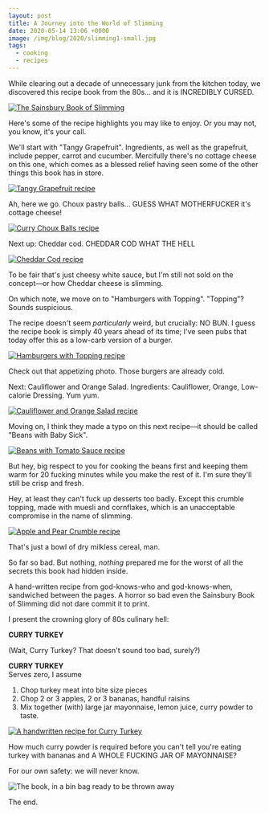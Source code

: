```yaml
---
layout: post
title: A Journey into the World of Slimming
date: 2020-05-14 13:06 +0000
image: /img/blog/2020/slimming1-small.jpg
tags:
  - cooking
  - recipes
---
```


While clearing out a decade of unnecessary junk from the kitchen today, we discovered this recipe book from the 80s... and it is INCREDIBLY CURSED.

<a href="/img/blog/2020/slimming1.jpg"><img src="/img/blog/2020/slimming1.jpg" alt="The Sainsbury Book of Slimming" class="center" style="max-height: 500px;" /></a>

Here's some of the recipe highlights you may like to enjoy. Or you may not, you know, it's your call.

We'll start with "Tangy Grapefruit". Ingredients, as well as the grapefruit, include pepper, carrot and cucumber. Mercifully there's no cottage cheese on this one, which comes as a blessed relief having seen some of the other things this book has in store.

<a href="/img/blog/2020/slimming2.jpg"><img src="/img/blog/2020/slimming2.jpg" alt="Tangy Grapefruit recipe" class="center" style="max-height: 500px;" /></a>

Ah, here we go. Choux pastry balls... GUESS WHAT MOTHERFUCKER it's cottage cheese!

<a href="/img/blog/2020/slimming3.jpg"><img src="/img/blog/2020/slimming3.jpg" alt="Curry Choux Balls recipe" class="center" style="max-height: 500px;" /></a>

Next up: Cheddar cod. CHEDDAR COD WHAT THE HELL

<a href="/img/blog/2020/slimming4.jpg"><img src="/img/blog/2020/slimming4.jpg" alt="Cheddar Cod recipe" class="center" style="max-height: 500px;" /></a>

To be fair that's just cheesy white sauce, but I'm still not sold on the concept&mdash;or how Cheddar cheese is slimming.

On which note, we move on to "Hamburgers with Topping". "Topping"? Sounds suspicious.

The recipe doesn't seem *particularly* weird, but crucially: NO BUN. I guess the recipe book is simply 40 years ahead of its time; I've seen pubs that today offer this as a low-carb version of a burger.

<a href="/img/blog/2020/slimming5.jpg"><img src="/img/blog/2020/slimming5.jpg" alt="Hamburgers with Topping recipe" class="center" style="max-height: 500px;" /></a>

Check out that appetizing photo. Those burgers are already cold.

Next: Cauliflower and Orange Salad. Ingredients: Cauliflower, Orange, Low-calorie Dressing. Yum yum.

<a href="/img/blog/2020/slimming6.jpg"><img src="/img/blog/2020/slimming6.jpg" alt="Cauliflower and Orange Salad recipe" class="center" style="max-height: 500px;" /></a>

Moving on, I think they made a typo on this next recipe&mdash;it should be called "Beans with Baby Sick".

<a href="/img/blog/2020/slimming7.jpg"><img src="/img/blog/2020/slimming7.jpg" alt="Beans with Tomato Sauce recipe" class="center" style="max-height: 500px;" /></a>

But hey, big respect to you for cooking the beans first and keeping them warm for 20 fucking minutes while you make the rest of it. I'm sure they'll still be crisp and fresh.

Hey, at least they can't fuck up desserts too badly. Except this crumble topping, made with muesli and cornflakes, which is an unacceptable compromise in the name of slimming.

<a href="/img/blog/2020/slimming8.jpg"><img src="/img/blog/2020/slimming8.jpg" alt="Apple and Pear Crumble recipe" class="center" style="max-height: 500px;" /></a>

That's just a bowl of dry milkless cereal, man.

So far so bad. But nothing, *nothing* prepared me for the worst of all the secrets this book had hidden inside.

A hand-written recipe from god-knows-who and god-knows-when, sandwiched between the pages. A horror so bad even the Sainsbury Book of Slimming did not dare commit it to print.

I present the crowning glory of 80s culinary hell:

<strong>CURRY TURKEY</strong>

(Wait, Curry Turkey? That doesn't sound too bad, surely?)

<strong>CURRY TURKEY</strong><br/>Serves zero, I assume

1. Chop turkey meat into bite size pieces
2. Chop 2 or 3 apples, 2 or 3 bananas, handful raisins
3. Mix together (with) large jar mayonnaise, lemon juice, curry powder to taste.

<a href="/img/blog/2020/slimming9.jpg"><img src="/img/blog/2020/slimming9.jpg" alt="A handwritten recipe for Curry Turkey" class="center" style="max-height: 500px;" /></a>

How much curry powder is required before you can't tell you're eating turkey with bananas and A WHOLE FUCKING JAR OF MAYONNAISE?

For our own safety: we will never know.

<img src="/img/blog/2020/slimming10.jpg" alt="The book, in a bin bag ready to be thrown away" class="center" style="max-height: 500px;" />

The end.
